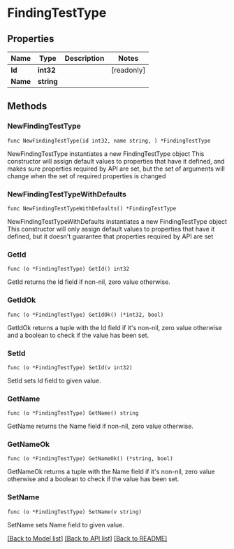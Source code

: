 # FindingTestType

## Properties

Name | Type | Description | Notes
------------ | ------------- | ------------- | -------------
**Id** | **int32** |  | [readonly] 
**Name** | **string** |  | 

## Methods

### NewFindingTestType

`func NewFindingTestType(id int32, name string, ) *FindingTestType`

NewFindingTestType instantiates a new FindingTestType object
This constructor will assign default values to properties that have it defined,
and makes sure properties required by API are set, but the set of arguments
will change when the set of required properties is changed

### NewFindingTestTypeWithDefaults

`func NewFindingTestTypeWithDefaults() *FindingTestType`

NewFindingTestTypeWithDefaults instantiates a new FindingTestType object
This constructor will only assign default values to properties that have it defined,
but it doesn't guarantee that properties required by API are set

### GetId

`func (o *FindingTestType) GetId() int32`

GetId returns the Id field if non-nil, zero value otherwise.

### GetIdOk

`func (o *FindingTestType) GetIdOk() (*int32, bool)`

GetIdOk returns a tuple with the Id field if it's non-nil, zero value otherwise
and a boolean to check if the value has been set.

### SetId

`func (o *FindingTestType) SetId(v int32)`

SetId sets Id field to given value.


### GetName

`func (o *FindingTestType) GetName() string`

GetName returns the Name field if non-nil, zero value otherwise.

### GetNameOk

`func (o *FindingTestType) GetNameOk() (*string, bool)`

GetNameOk returns a tuple with the Name field if it's non-nil, zero value otherwise
and a boolean to check if the value has been set.

### SetName

`func (o *FindingTestType) SetName(v string)`

SetName sets Name field to given value.



[[Back to Model list]](../README.md#documentation-for-models) [[Back to API list]](../README.md#documentation-for-api-endpoints) [[Back to README]](../README.md)


